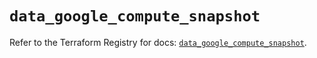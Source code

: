 # `data_google_compute_snapshot`

Refer to the Terraform Registry for docs: [`data_google_compute_snapshot`](https://registry.terraform.io/providers/hashicorp/google/6.41.0/docs/data-sources/compute_snapshot).
